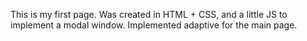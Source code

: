 This is my first page.
Was created in HTML + CSS, and a little JS to implement a modal window.
Implemented adaptive for the main page.
